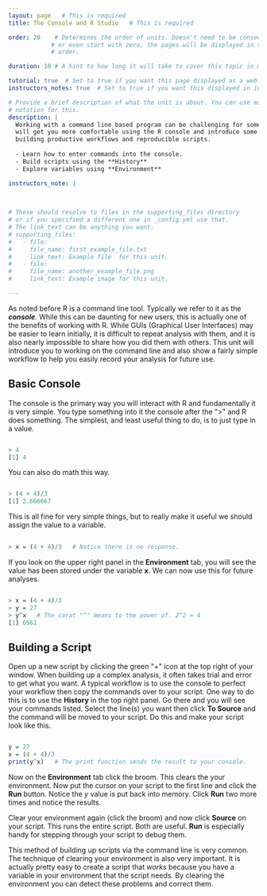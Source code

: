 ```yaml
---
layout: page   # This is required
title: The Console and R Studio   # This is required

order: 20    # Determines the order of units. Doesn't need to be consecutive though
            # or even start with zero, the pages will be displayed in their sort
            # order.

duration: 10 # A hint to how long it will take to cover this topic in mintues.

tutorial: true  # Set to true if you want this page displayed as a web page
instructors_notes: true  # Set to true if you want this displayed in instructors notes

# Provide a brief description of what the unit is about. You can use markdown
# notation for this.
description: |
  Working with a command line based program can be challenging for some. This unit
  will get you more comfortable using the R console and introduce some ideas for 
  building productive workflows and reproducible scripts.
  
  - Learn how to enter commands into the console.
  - Build scripts using the **History**
  - Explore variables using **Environment**

instructors_note: |
  

  
# These should resolve to files in the supporting_files directory
# or if you specified a different one in _config.yml use that.
# The link_text can be anything you want.
# supporting_files:
#   - file:
#     file_name: first_example_file.txt
#     link_text: Example file  for this unit.
#   - file:
#     file_name: another_example_file.png
#     link_text: Example image for this unit.

---
```



As noted before R is a command line tool. Typically we refer to it as the **_console_**. While this can be daunting for new users,
this is actually one of the benefits of working with R. While GUIs (Graphical User
Interfaces) may be easier to learn initially, it is difficult to repeat analysis with 
them, and it is also nearly impossible to share how you did them with others. This unit
will introduce you to working on the command line and also show a fairly simple 
workflow to help you easily record your analysis for future use.

## Basic Console

The console is the primary way you will interact with R and fundamentally it is very 
simple. You type something into it the console after the ">" and R does something. The
simplest, and least useful thing to do, is to just type in a value.

```r

> 4
[1] 4

```

You can also do math this way.

```r

> (4 + 4)/3
[1] 2.666667

```

This is all fine for very simple things, but to really make it useful we 
should assign the value to a variable.

```r
 
> x = (4 + 4)/3   # Notice there is no response.

```

If you look on the upper right panel in the **Environment** tab, you will see the value 
has been stored under the variable **x**. We can now use this for future analyses.

```r

> x = (4 + 4)/3
> y = 27
> y^x   # The carat "^" means to the power of. 2^2 = 4
[1] 6561

```

## Building a Script 

Open up a new script by clicking the green "+" icon at the top right of your window. 
When building up a complex analysis, it often takes trial and error to get what you want.
A typical workflow is to use the console to perfect your workflow then copy the 
commands over to your script. One way to do this is to use the **History** 
in the top right panel. Go there and you will see your commands listed. Select the line(s)
you want then click **To Source** and the command will be moved to your script. Do this
and make your script look like this.

```r

y = 27
x = (4 + 4)/3
print(y^x)   # The print function sends the result to your console.

```

Now on the **Environment** tab click the broom. This clears the your environment. Now 
put the cursor on your script to the first line and click the **Run** button. Notice
the *y* value is put back into memory. Click **Run** two more times and notice the results.

Clear your environment again (click the broom) and now click **Source** on your script.
This runs the entire script. Both are useful. **Run** is especially handy for stepping
through your script to debug them.


This method of building up scripts via the command line is very common. The technique of
clearing your environment is also very important. It is actually pretty easy to create 
a script that *works* because you have a variable in your environment that the script 
needs. By clearing the environment you can detect these problems and correct them.
